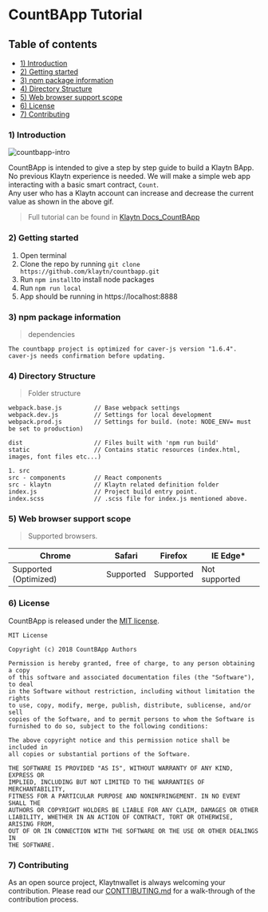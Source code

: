 # CountBApp Tutorial

## Table of contents
- [1) Introduction](#1-introduction)
- [2) Getting started](#2-getting-started)
- [3) npm package information](#3-npm-package-information)
- [4) Directory Structure](#4-directory-structure)
- [5) Web browser support scope](#5-web-browser-support-scope)
- [6) License](#6-license)
- [7) Contributing](#7-contributing)

### 1) Introduction
![countbapp-intro](static/images/tutorial-1intro.gif)

CountBApp is intended to give a step by step guide to build a Klaytn BApp. No previous Klaytn experience is needed. We will make a simple web app interacting with a basic smart contract, `Count`.  
Any user who has a Klaytn account can increase and decrease the current value as shown in the above gif.

> Full tutorial can be found in [Klaytn Docs_CountBApp](https://docs.klaytn.com/bapp/tutorials/count-bapp)

### 2) Getting started
1. Open terminal
2. Clone the repo by running `git clone https://github.com/klaytn/countbapp.git`
3. Run `npm install`to install node packages
4. Run `npm run local`
5. App should be running in https://localhost:8888

### 3) npm package information
> dependencies
```
The countbapp project is optimized for caver-js version "1.6.4".
caver-js needs confirmation before updating.
```

### 4) Directory Structure
> Folder structure

```
webpack.base.js         // Base webpack settings
webpack.dev.js          // Settings for local development
webpack.prod.js         // Settings for build. (note: NODE_ENV= must be set to production)

dist                    // Files built with 'npm run build'
static                  // Contains static resources (index.html, images, font files etc...)

1. src
src - components        // React components
src - klaytn            // Klaytn related definition folder
index.js                // Project build entry point.
index.scss              // .scss file for index.js mentioned above.
```


### 5) Web browser support scope
> Supported browsers.

Chrome | Safari | Firefox | IE Edge*
---------------------- | ---------------------- | ---------------------- | ----------------------
Supported (Optimized) | Supported | Supported | Not supported

### 6) License
CountBApp is released under the [MIT license](./LICENSE).

```
MIT License

Copyright (c) 2018 CountBApp Authors

Permission is hereby granted, free of charge, to any person obtaining a copy
of this software and associated documentation files (the "Software"), to deal
in the Software without restriction, including without limitation the rights
to use, copy, modify, merge, publish, distribute, sublicense, and/or sell
copies of the Software, and to permit persons to whom the Software is
furnished to do so, subject to the following conditions:

The above copyright notice and this permission notice shall be included in
all copies or substantial portions of the Software.

THE SOFTWARE IS PROVIDED "AS IS", WITHOUT WARRANTY OF ANY KIND, EXPRESS OR
IMPLIED, INCLUDING BUT NOT LIMITED TO THE WARRANTIES OF MERCHANTABILITY,
FITNESS FOR A PARTICULAR PURPOSE AND NONINFRINGEMENT. IN NO EVENT SHALL THE
AUTHORS OR COPYRIGHT HOLDERS BE LIABLE FOR ANY CLAIM, DAMAGES OR OTHER
LIABILITY, WHETHER IN AN ACTION OF CONTRACT, TORT OR OTHERWISE, ARISING FROM,
OUT OF OR IN CONNECTION WITH THE SOFTWARE OR THE USE OR OTHER DEALINGS IN
THE SOFTWARE.
```

### 7) Contributing

As an open source project, Klaytnwallet is always welcoming your contribution. Please read our [CONTTIBUTING.md](./CONTRIBUTING.md) for a walk-through of the contribution process.
